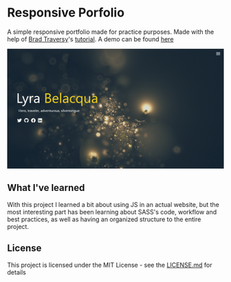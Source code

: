 # Responsive Porfolio
A simple responsive portfolio made for practice purposes. Made with the help of [Brad Traversy](https://github.com/bradtraversy)'s [tutorial](https://www.youtube.com/playlist?list=PLillGF-RfqbYoGoCjKoMOkVznV6aSXKzU). A demo can be found [here](https://responsive-portfolio.neocities.org/)

![screenshot](dist/img/screenshot.png "Screenshot")

## What I've learned
With this project I learned a bit about using JS in an actual website, but the most interesting part has been learning about SASS's code,  workflow and best practices, as well as having an organized structure to the entire project.

## License
This project is licensed under the MIT License - see the [LICENSE.md](LICENSE) for details
